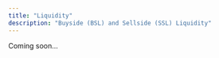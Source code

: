 ```yaml
---
title: "Liquidity"
description: "Buyside (BSL) and Sellside (SSL) Liquidity"
---
```


Coming soon...